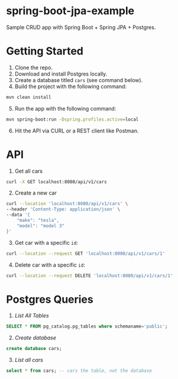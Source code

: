 # spring-boot-jpa-example
Sample CRUD app with Spring Boot + Spring JPA + Postgres.

# Getting Started

1. Clone the repo.
2. Download and install Postgres locally.
3. Create a database titled `cars` (see command below).
4. Build the project with the following command:
```bash
mvn clean install
```
5. Run the app with the following command:
```bash
mvn spring-boot:run -Dspring.profiles.active=local
```
6. Hit the API via CURL or a REST client like Postman.

# API

1. Get all cars

```bash
curl -X GET localhost:8080/api/v1/cars
```

2. Create a new car

```bash
curl --location 'localhost:8080/api/v1/cars' \
--header 'Content-Type: application/json' \
--data '{
    "make": "tesla",
    "model": "model 3"
}'
```

3. Get car with a specific `id`:

```bash
curl --location --request GET 'localhost:8080/api/v1/cars/1'
```

4. Delete car with a specific `id`:

```bash
curl --location --request DELETE 'localhost:8080/api/v1/cars/1'
```

# Postgres Queries

1. _List All Tables_

```sql
SELECT * FROM pg_catalog.pg_tables where schemaname='public';
```

2. _Create database_

```sql
create database cars;
```

3. _List all cars_

```sql
select * from cars; -- cars the table, not the database
```
